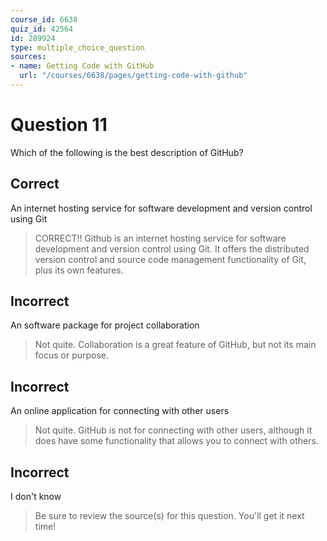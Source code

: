 ```yaml
---
course_id: 6638
quiz_id: 42564
id: 289924
type: multiple_choice_question
sources:
- name: Getting Code with GitHub
  url: "/courses/6638/pages/getting-code-with-github"
---
```


# Question 11

Which of the following is the best description of GitHub?

## Correct

An internet hosting service for software development and version control using
Git

> CORRECT!! Github is an internet hosting service for software development and version control using Git.&nbsp;It offers the distributed version control and source code management functionality of Git, plus its own features.

## Incorrect

An software package for project collaboration

> Not quite. Collaboration is a great feature of GitHub, but not its main focus or
> purpose.

## Incorrect

An online application for connecting with other users

> Not quite. GitHub is not for connecting with other users, although it does have
> some functionality that allows you to connect with others.

## Incorrect

I don't know

> Be sure to review the source(s) for this question. You'll get it next time!
